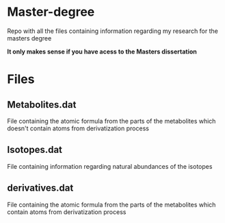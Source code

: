 # Master-degree
Repo with all the files containing information regarding my research for the masters degree

**It only makes sense if you have acess to the Masters dissertation**

# Files
## Metabolites.dat
File containing the atomic formula from the parts of the metabolites which doesn't contain atoms from derivatization process

## Isotopes.dat
File containing information regarding natural abundances of the isotopes

## derivatives.dat
File containing the atomic formula from the parts of the metabolites which contain atoms from derivatization process
